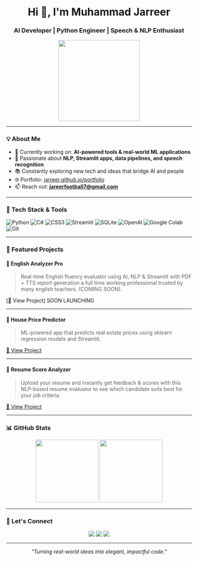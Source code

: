 <h1 align="center">Hi 👋, I'm Muhammad Jarreer</h1>
<h3 align="center">AI Developer | Python Engineer | Speech & NLP Enthusiast</h3>

<p align="center">
  <img src="https://github.com/yourusername/kaiser.png" width="220"/>
</p>

---

### 💡 About Me

- 🔭 Currently working on: **AI-powered tools & real-world ML applications**
- 💬 Passionate about **NLP, Streamlit apps, data pipelines, and speech recognition**
- 📚 Constantly exploring new tech and ideas that bridge AI and people
- 🌐 Portfolio: [jarreer.github.io/portfolio](https://jarreer.github.io/portfolio/)
- 📫 Reach out: **jareerfootball7@gmail.com**

---

### 🚀 Tech Stack & Tools

![Python](https://img.shields.io/badge/-Python-3776AB?style=for-the-badge&logo=python&logoColor=white)
![C#](https://img.shields.io/badge/-CSharp-239120?style=for-the-badge&logo=c-sharp&logoColor=white)
![CSS3](https://img.shields.io/badge/-CSS3-1572B6?style=for-the-badge&logo=css3&logoColor=white)
![Streamlit](https://img.shields.io/badge/-Streamlit-FF4B4B?style=for-the-badge&logo=streamlit&logoColor=white)
![SQLite](https://img.shields.io/badge/-SQLite-003B57?style=for-the-badge&logo=sqlite&logoColor=white)
![OpenAI](https://img.shields.io/badge/-OpenAI-412991?style=for-the-badge&logo=openai&logoColor=white)
![Google Colab](https://img.shields.io/badge/-Google%20Colab-F9AB00?style=for-the-badge&logo=googlecolab&logoColor=black)
![Git](https://img.shields.io/badge/-Git-F05032?style=for-the-badge&logo=git&logoColor=white)

---

### 📌 Featured Projects

#### 🎤 English Analyzer Pro  
> Real-time English fluency evaluator using AI, NLP & Streamlit with PDF + TTS report generation a full time working professional trusted by many english teachers. (COMING SOON).

[🔗 View Project] SOON LAUNCHING

---

#### 🏡 House Price Predictor  
> ML-powered app that predicts real estate prices using sklearn regression models and Streamlit.

[🔗 View Project](https://github.com/yourusername/house-price-predictor)

---

#### 📄 Resume Score Analyzer  
> Upload your resume and instantly get feedback & scores with this NLP-based resume evaluator to see which candidate suits best for your job criteria.

[🔗 View Project](https://github.com/yourusername/resume-tester)

---

### 📊 GitHub Stats

<p align="center">
  <img src="https://github-readme-stats.vercel.app/api?username=yourusername&show_icons=true&theme=tokyonight" height="170" />
  <img src="https://github-readme-stats.vercel.app/api/top-langs/?username=yourusername&layout=compact&theme=tokyonight" height="170"/>
</p>

---

### 🔗 Let's Connect

<p align="center">
  <a href="https://www.linkedin.com/in/muhammad-jarreer-2a63a3372/"><img src="https://img.shields.io/badge/-LinkedIn-0A66C2?style=for-the-badge&logo=linkedin&logoColor=white"/></a>
  <a href="mailto:jareerfootball7@gmail.com"><img src="https://img.shields.io/badge/-Gmail-D14836?style=for-the-badge&logo=gmail&logoColor=white"/></a>
  <a href="https://jarreer.github.io/portfolio"><img src="https://img.shields.io/badge/-Portfolio-111111?style=for-the-badge&logo=githubpages&logoColor=white"/></a>
</p>

---

<p align="center">
  <i>"Turning real-world ideas into elegant, impactful code."</i>
</p>
